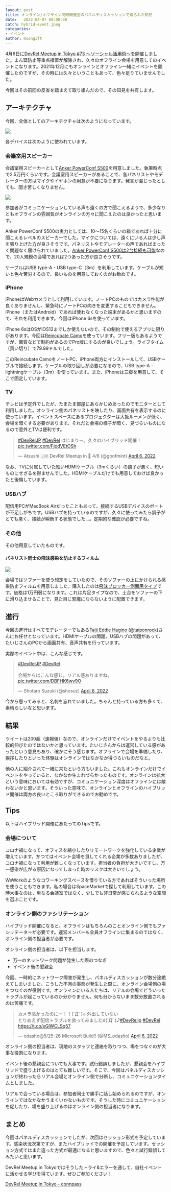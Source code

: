 ```yaml
---
layout: post
title: オンライン/オフライン同時開催型のパネルディスカッションで得られた知見
date:   2022-04-07 00:00:00
catch: hybrid-event.jpeg
categories:
- イベント
author: moongift
---
```


4月6日に[DevRel Meetup in Tokyo #73 〜ソーシャル活用術〜](https://devrel.connpass.com/event/243022/)を開催しました。まん延防止等重点措置が解除され、久々のオフライン会場を用意してのイベントになります。2021年12月にもオンラインとオフライン一緒にイベントを開催したのですが、その時には久々ということもあって、色々足りていませんでした。

今回はその前回の反省を踏まえて取り組んだので、その知見を共有します。

## アーキテクチャ

今回、全体としてのアーキテクチャは次のようになっています。

![](./images/articles/hybrid-architecture.jpeg)

各デバイスは次のように使われています。

### 会議室用スピーカー

会議室用スピーカーとして[Anker PowerConf S500](https://www.amazon.co.jp/Anker-A3305011-PowerConf-S500/dp/B08VWKFPCR)を用意しました。執筆時点で2.5万円くらいです。会議室用スピーカーがあることで、各パネリストやモデレーターの方はマイクやイヤホンの用意が不要になります。発言が混じったとしても、聞き苦しくなりません。

![](/images/articles/ankor.jpg)

参加者がコミュニケーションしている声も遠くの方で聞こえるようで、多少なりともオフラインの雰囲気がオンラインの方々に聞こえたのは良かったと思います。

Anker PowerConf S500の実力としては、10〜15名くらいの箱であれば十分に聞こえるレベルのスピーカーでした。マイクについては、遠くにいる人は少し声を張り上げた方が良さそうです。パネリストやモデレーターの声であればまったく問題なく届けられていました。[Anker PowerConf S500は2台接続も可能](https://www.ankerjapan.com/products/a3305)なので、20人規模の会場であれば2つあった方が良さそうです。

ケーブルはUSB type-A - USB type-C（3m）を利用しています。ケーブルが短いと色々苦労するので、長いものを用意しておくのがお勧めです。

### iPhone

iPhoneはWebカメラとして利用しています。ノートPCのものではカメラ性能が良くありませんし、緊急時にノートPCの向きを変更することもできません。iPhone（またはAndroid）であれば使わなくなった端末があるかと思いますので、それを利用できます。今回はiPhone 6sを使っています。

iPhone 6sはOSがiOS12までしか使えないので、その制約で使えるアプリに限りがあります。今回は[Reincubate Camo](https://reincubate.com/ja/camo/)を使っています。フリー版もあるようですが、画質などで制約があるのでPro版にするのが良いでしょう。ライフタイム（買い切り）で79.99ドルでした。

このReincubate CamoをノートPC、iPhone両方にインストールして、USBケーブルで接続します。ケーブルの取り回しが必要になるので、USB type-A - lightningケーブル（3m）を使っています。また、iPhoneは三脚を用意して、そこで固定しています。

### TV

テレビは予定外でしたが、たまたま部屋にあらかじめあったのでモニターとして利用しました。オンライン側のパネリストを映したり、画面共有を表示するのに使っています。イベントスペースにあるプロジェクターは大抵ルーメンが低く、会場を暗くする必要があります。それだと会場の様子が暗く、見づらいものになるので意外とTVは便利です。

<blockquote class="twitter-tweet"><p lang="ja" dir="ltr"><a href="https://twitter.com/hashtag/DevRelJP?src=hash&amp;ref_src=twsrc%5Etfw">#DevRelJP</a> <a href="https://twitter.com/hashtag/DevRel?src=hash&amp;ref_src=twsrc%5Etfw">#DevRel</a> はじまりー。久々のハイブリッド開催！ <a href="https://t.co/FjodVEtOSh">pic.twitter.com/FjodVEtOSh</a></p>&mdash; Atsushi 🇯🇵 DevRel Meetup in 🗼 4/6 (@goofmint) <a href="https://twitter.com/goofmint/status/1511649429522386950?ref_src=twsrc%5Etfw">April 6, 2022</a></blockquote> <script async src="https://platform.twitter.com/widgets.js" charset="utf-8"></script>

なお、TVに付属していた細いHDMIケーブル（3mくらい）の調子が悪く、短いものにせざるを得ませんでした。HDMIケーブルだけでも用意しておけば良かったと後悔しています。

### USBハブ

配信用PCがMacBook Airだったこともあって、接続するUSBデバイスのポートが不足しがちです。USBハブを持っているのですが、久々に使ってみたら調子がとても悪く、接続が瞬断する状態でした…。定期的な確認が必要ですね。

### その他

その他用意していたものです。

#### パネリスト同士の飛沫感染を防止するフィルム

![](/images/artciles/film.jpg)

会場ではソファーを使う想定をしていたので、そのソファーの上にかけられる感染防止フィルムを用意しました。購入したのは[飛沫ブロッカー側面用タイプ](https://www.amazon.co.jp/gp/product/B0897KVTXV/ref=ppx_yo_dt_b_asin_title_o02_s00?ie=UTF8&psc=1)です。価格は1万円弱になります。これは片足タイプなので、土台をソファーの下に滑り込ませることで、見た目に邪魔にならないように配置できます。


## 進行

今回の進行はすべてモデレーターでもある[Taiji Eddie Hagino (@taiponrock)](https://twitter.com/taiponrock)さんにお任せとなっています。HDMIケーブルの問題、USBハブの問題があって、たいじさんのPCから画面共有、音声共有を行っています。

実際のイベント中は、こんな感じです。

<blockquote class="twitter-tweet"><p lang="ja" dir="ltr"><a href="https://twitter.com/hashtag/DevRelJP?src=hash&amp;ref_src=twsrc%5Etfw">#DevRelJP</a> <a href="https://twitter.com/hashtag/DevRel?src=hash&amp;ref_src=twsrc%5Etfw">#DevRel</a><br><br>会場からはこんな感じ。リアル感ありますね。 <a href="https://t.co/DBFHK6wv9O">pic.twitter.com/DBFHK6wv9O</a></p>&mdash; Shotaro Suzuki (@shosuz) <a href="https://twitter.com/shosuz/status/1511655855057354752?ref_src=twsrc%5Etfw">April 6, 2022</a></blockquote> <script async src="https://platform.twitter.com/widgets.js" charset="utf-8"></script>

今から思ってみると、名刺を忘れていました。ちゃんと持っている方も多くて、素晴らしいなと思います。

## 結果

ツイートは200超（速報値）なので、オンラインだけでイベントをやるよりも比較的伸びたのではないかと思っています。たいじさんからは運営している感があったという意見もあり、確かにそう感じます。オフラインで会場を準備したり、挨拶したりといった体験はオンラインではなかなか得づらいものだなと。

他の人に紹介されて一緒に来たという方もいました。これもオンラインだけでイベントをやっていると、なかなか生まれづらかったものです。オンラインは拡大という意味においては有効ですが、コミュニケーション深度はオフラインには敵わないかと思います。そういった意味で、オンラインとオフラインのハイブリッド開催は両方の良いところ取りができるのでお勧めです。

## Tips

以下はハイブリッド開催にあたってのTipsです。

### 会場について

コロナ禍になって、オフィスを縮小したりリモートワークを強化している企業が増えています。かつてはイベント会場を貸してくれる企業が多数ありましたが、コロナ禍になって利用が難しくなっています。担当者の負担が大きいですし、万一感染が広がる原因になってしまった時のリスクは大きいでしょう。

WeWorkのようなコワーキングスペースを借りている方であればそういった場所を使うこともできます。私の場合はSpaceMarketで探して利用しています。この時大事なのは、単なる会議室ではなく、少しでも非日常が感じられるような空間を選ぶことです。

### オンライン側のファシリテーション

ハイブリッド開催になると、オフラインはもちろんのことオンライン側でもファシリテーターが必要です。運営メンバーも全員オフラインに集まるのではなく、オンライン側の担当者が必要です。

オンライン側の担当者は、以下を担当します。

- 万一のネットワーク問題が発生した際のつなぎ
- イベント後の懇親会

今回、一時的にネットワーク障害が発生し、パネルディスカッションが数分途絶えてしまいました。こうした不測の事態が発生した際に、オンライン会場側の場をつなぐのが役割です。オンラインにいる人たちは、リアルの会場でどういったトラブルが起こっているのか分かりません。何も分からないまま数分放置されるのは苦痛です。

<blockquote class="twitter-tweet"><p lang="ja" dir="ltr">カメラ高かったのにー！！(´Д` )←外出していない<br>とりあえず配信トラブルを救ってみましたd(´Д` )♪<a href="https://twitter.com/hashtag/DevReljp?src=hash&amp;ref_src=twsrc%5Etfw">#DevReljp</a> <a href="https://twitter.com/hashtag/DevRel?src=hash&amp;ref_src=twsrc%5Etfw">#DevRel</a> <a href="https://t.co/xGlWCLSq57">https://t.co/xGlWCLSq57</a></p>&mdash; odasho@5/25-26 Microsoft Build!! (@MS_odasho) <a href="https://twitter.com/MS_odasho/status/1511673302858997772?ref_src=twsrc%5Etfw">April 6, 2022</a></blockquote> <script async src="https://platform.twitter.com/widgets.js" charset="utf-8"></script>

オンライン側の担当者は、現地のスタッフと連絡を取りつつ、場をつなぐのが大事な役割になります。

イベント後の懇親会についても大事です。試行錯誤しましたが、懇親会をハイブリッドで盛り上げるのはとても難しいです。そこで、今回はパネルディスカッションが終わったらリアル会場とオンライン側で分断し、コミュニケーションタイムとしました。

リアルで会っている場合は、参加者同士で勝手に話し始められるのですが、オンラインではなかなかうまくいかないものです。そうした時にコミュニケーションを促したり、場を盛り上げるのはオンライン側の担当者になります。

## まとめ

今回はパネルディスカッションでしたが、次回はセッション形式を予定しています。感染状況次第ですが、またハイブリッドでの開催を予定しています。セッション方式ではまた違った方式が最適になると思いますので、色々と試行錯誤してみたいと思います。

DevRel Meetup in Tokyoではそうしたトライ&エラーを通して、自社イベントに活かせる学びを得ています。ぜひご参加ください！

[DevRel Meetup in Tokyo - connpass](https://devrel.connpass.com/)
